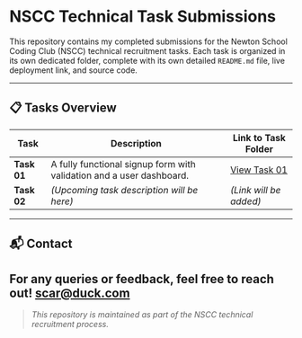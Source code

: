 # NSCC Technical Task Submissions

This repository contains my completed submissions for the Newton School Coding Club (NSCC) technical recruitment tasks. Each task is organized in its own dedicated folder, complete with its own detailed `README.md` file, live deployment link, and source code.

---

## 📋 Tasks Overview

| Task     | Description                                                                   | Link to Task Folder         |
|----------|-------------------------------------------------------------------------------|-----------------------------|
| **Task 01** | A fully functional signup form with validation and a user dashboard.          | [View Task 01](https://github.com/Lostvale0/nscc-task/tree/main/nscc-task-01)  |
| **Task 02** | *(Upcoming task description will be here)*                                   | *(Link will be added)*      |

---

## 📬 Contact

For any queries or feedback, feel free to reach out!
scar@duck.com
---

> *This repository is maintained as part of the NSCC technical recruitment process.*

